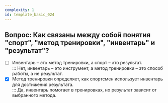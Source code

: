 ```yaml
---
complexity: 1
id: template_basic_024
---
```

## Вопрос: Как связаны между собой понятия "спорт", "метод тренировки", "инвентарь" и "результат"?

- [ ] Инвентарь – это метод тренировки, а спорт – это результат.  
  ::: Нет, инвентарь – это инструмент, а метод тренировки – это способ работы, а не результат.  
- [x] Метод тренировки определяет, как спортсмен использует инвентарь для достижения результата.  
  ::: Да, инвентарь помогает в тренировках, но результат зависит от выбранного метода.
